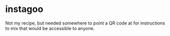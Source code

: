 # instagoo
Not my recipe, but needed somewhere to point a QR code at for instructions to mix that would be accessible to anyone.
